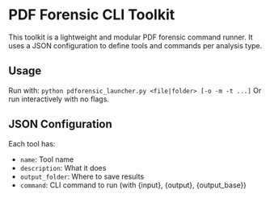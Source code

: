 # PDF Forensic CLI Toolkit

This toolkit is a lightweight and modular PDF forensic command runner.
It uses a JSON configuration to define tools and commands per analysis type.

## Usage
Run with: `python pdforensic_launcher.py <file|folder> [-o -m -t ...]`
Or run interactively with no flags.

## JSON Configuration
Each tool has:
- `name`: Tool name
- `description`: What it does
- `output_folder`: Where to save results
- `command`: CLI command to run (with {input}, {output}, {output_base})
